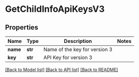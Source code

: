 # GetChildInfoApiKeysV3

## Properties
Name | Type | Description | Notes
------------ | ------------- | ------------- | -------------
**name** | **str** | Name of the key for version 3 | 
**key** | **str** | API Key for version 3 | 

[[Back to Model list]](../README.md#documentation-for-models) [[Back to API list]](../README.md#documentation-for-api-endpoints) [[Back to README]](../README.md)

